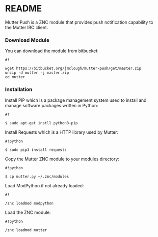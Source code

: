 # README #

Mutter Push is a ZNC module that provides push notification capability to the Mutter IRC client.

### Download Module ###

You can download the module from bitbucket:

```
#!

wget https://bitbucket.org/jmclough/mutter-push/get/master.zip
unzip -d mutter -j master.zip
cd mutter
```

### Installation ###

Install PIP which is a package management system used to install and manage software packages written in Python:


```
#!

$ sudo apt-get instll python3-pip

```

Install Requests which is a HTTP library used by Mutter:

```
#!python

$ sudo pip3 install requests
```

Copy the Mutter ZNC module to your modules directory:


```
#!python

$ cp mutter.py ~/.znc/modules
```

Load ModPython if not already loaded:

```
#!

/znc loadmod modpython

```

Load the ZNC module:


```
#!python

/znc loadmod mutter
```